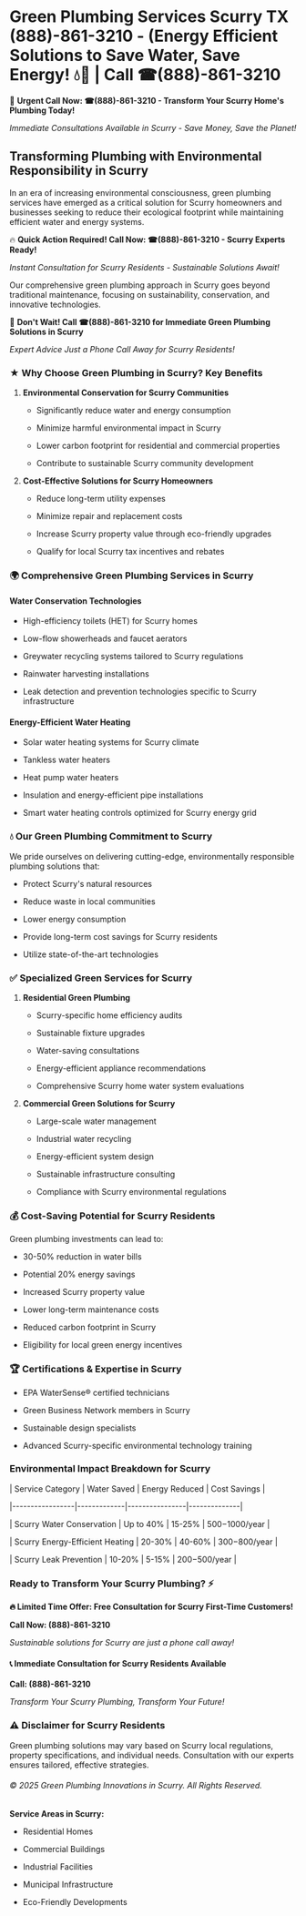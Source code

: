 # Green Plumbing Services Scurry TX (888)-861-3210 - (Energy Efficient Solutions to Save Water, Save Energy! 💧🌿 | Call ☎(888)-861-3210

🚨 **Urgent Call Now: ☎(888)-861-3210 - Transform Your Scurry Home's Plumbing Today!**
*Immediate Consultations Available in Scurry - Save Money, Save the Planet!*

## Transforming Plumbing with Environmental Responsibility in Scurry

In an era of increasing environmental consciousness, green plumbing services have emerged as a critical solution for Scurry homeowners and businesses seeking to reduce their ecological footprint while maintaining efficient water and energy systems. 

🔥 **Quick Action Required! Call Now: ☎(888)-861-3210 - Scurry Experts Ready!**
*Instant Consultation for Scurry Residents - Sustainable Solutions Await!*

Our comprehensive green plumbing approach in Scurry goes beyond traditional maintenance, focusing on sustainability, conservation, and innovative technologies.

🚨 **Don't Wait! Call ☎(888)-861-3210 for Immediate Green Plumbing Solutions in Scurry**
*Expert Advice Just a Phone Call Away for Scurry Residents!*

### ★ Why Choose Green Plumbing in Scurry? Key Benefits

1. **Environmental Conservation for Scurry Communities** 
   - Significantly reduce water and energy consumption
   - Minimize harmful environmental impact in Scurry
   - Lower carbon footprint for residential and commercial properties
   - Contribute to sustainable Scurry community development

2. **Cost-Effective Solutions for Scurry Homeowners** 
   - Reduce long-term utility expenses
   - Minimize repair and replacement costs
   - Increase Scurry property value through eco-friendly upgrades
   - Qualify for local Scurry tax incentives and rebates

### 🌍 Comprehensive Green Plumbing Services in Scurry

#### Water Conservation Technologies
- High-efficiency toilets (HET) for Scurry homes
- Low-flow showerheads and faucet aerators
- Greywater recycling systems tailored to Scurry regulations
- Rainwater harvesting installations
- Leak detection and prevention technologies specific to Scurry infrastructure

#### Energy-Efficient Water Heating
- Solar water heating systems for Scurry climate
- Tankless water heaters
- Heat pump water heaters
- Insulation and energy-efficient pipe installations
- Smart water heating controls optimized for Scurry energy grid

### 💧 Our Green Plumbing Commitment to Scurry

We pride ourselves on delivering cutting-edge, environmentally responsible plumbing solutions that:
- Protect Scurry's natural resources
- Reduce waste in local communities
- Lower energy consumption
- Provide long-term cost savings for Scurry residents
- Utilize state-of-the-art technologies

### ✅ Specialized Green Services for Scurry

1. **Residential Green Plumbing**
   - Scurry-specific home efficiency audits
   - Sustainable fixture upgrades
   - Water-saving consultations
   - Energy-efficient appliance recommendations
   - Comprehensive Scurry home water system evaluations

2. **Commercial Green Solutions for Scurry**
   - Large-scale water management
   - Industrial water recycling
   - Energy-efficient system design
   - Sustainable infrastructure consulting
   - Compliance with Scurry environmental regulations

### 💰 Cost-Saving Potential for Scurry Residents

Green plumbing investments can lead to:
- 30-50% reduction in water bills
- Potential 20% energy savings
- Increased Scurry property value
- Lower long-term maintenance costs
- Reduced carbon footprint in Scurry
- Eligibility for local green energy incentives

### 🏆 Certifications & Expertise in Scurry

- EPA WaterSense® certified technicians
- Green Business Network members in Scurry
- Sustainable design specialists
- Advanced Scurry-specific environmental technology training

### Environmental Impact Breakdown for Scurry

| Service Category | Water Saved | Energy Reduced | Cost Savings |
|-----------------|-------------|----------------|--------------|
| Scurry Water Conservation | Up to 40% | 15-25% | $500-$1000/year |
| Scurry Energy-Efficient Heating | 20-30% | 40-60% | $300-$800/year |
| Scurry Leak Prevention | 10-20% | 5-15% | $200-$500/year |

### Ready to Transform Your Scurry Plumbing? ⚡

**🔥 Limited Time Offer: Free Consultation for Scurry First-Time Customers!**

**Call Now: (888)-861-3210**
*Sustainable solutions for Scurry are just a phone call away!*

#### 📞 Immediate Consultation for Scurry Residents Available

**Call: (888)-861-3210**
*Transform Your Scurry Plumbing, Transform Your Future!*

### ⚠️ Disclaimer for Scurry Residents

Green plumbing solutions may vary based on Scurry local regulations, property specifications, and individual needs. Consultation with our experts ensures tailored, effective strategies.

###### © 2025 Green Plumbing Innovations in Scurry. All Rights Reserved.

**Service Areas in Scurry:** 
- Residential Homes
- Commercial Buildings
- Industrial Facilities
- Municipal Infrastructure
- Eco-Friendly Developments